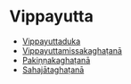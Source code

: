# Vippayutta

* [Vippayuttaduka](Vippayutta/Vippayuttaduka.md)
* [Vippayuttamissakaghaṭanā](Vippayutta/Vippayuttamissakaghatana.md)
* [Pakiṇṇakaghaṭanā](Vippayutta/Pakinnakaghatana.md)
* [Sahajātaghaṭanā](Vippayutta/Sahajataghatana.md)
